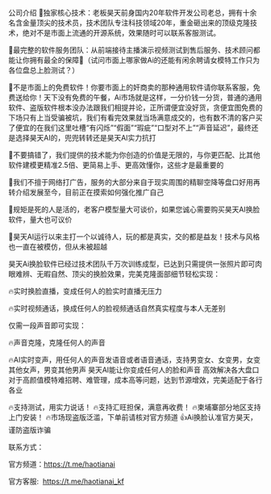 公司介绍
📼独家核心技术：老板昊天前身国内20年软件开发公司老总，拥有十余名含金量顶尖的技术员，技术团队专注科技领域20年，重金砸出来的顶级克隆技术，绝对不是市面上流通的开源系统，效果随时可以联系客服测试。

📼最完整的软件服务团队：从前端接待主播演示视频测试到售后服务、技术顾问都能让你拥有最全的保障🌊（试问市面上哪家做Ai的还能有闲余聘请女模特工作只为各位盘总上脸测试？）

📼不是市面上的免费软件！你要市面上的奸商卖的那种通用软件请你联系客服，免费送给你！天下没有免费的午餐，Ai市场就是这样，一分价钱一分货，普通的通用软件、盗版软件根本没办法跟我们相提并论，正所谓便宜没好货，贪便宜图免费的下场只有上当受骗被坑，我们有看完效果就当场满意成交的，也有数不清的客户买了便宜的在我们这里吐槽“有闪烁”“假面”“瑕疵”“口型对不上”“声音延迟”，最终还是选择昊天AI的，兜兜转转还是昊天AI实力抗打

📼不要搞错了，我们提供的技术能为你创造的价值是无限的，与你更匹配、比其他软件建模更精准2.5倍、更简易上手、更高效懂你，这些才是最重要的

📼我们不擅于网络打广告，服务的大部分来自于现实周围的精聊空降等盘口好用再转介绍发展至今，目前正在摸索如何强化推广自己

📼规矩是死的人是活的，老客户模型量大可谈价，如果您诚心需要购买昊天AI换脸软件，量大也可议价

📼昊天AI运行以来主打一个以诚待人，玩的都是真实，交的都是益友！技术与风格也一直在被模仿，但从未被超越

昊天Ai换脸软件已经过技术团队千万次训练成型，已达到只需提供一张照片即可肉眼难辨、无暇自然、顶尖的换脸效果，完美克隆面部细节轻松实现：

🔥实时换脸直播，变成任何人的脸实时直播无压力

🔥实时视频通话，换成任何人的脸视频通话自然真实程度与本人无差别

仅需一段声音即可实现：

🔥声音克隆，克隆任何人的声音

🔥AI实时变声，用任何人的声音发语音或者语音通话，支持男变女、女变男，女变其他女声，男变其他男声
昊天AI能让你变成任何人的脸和声音
高效解决各大盘口对于高颜值模特难招聘、难管理，成本高等问题，达到节源增效，完美适配于各行各业

🔥支持测试，用实力说话！
🔥支持汇旺担保，满意再收费！
🔥柬埔寨部分地区支持上门安装！
🔥市场现盗版泛滥，下单前请核对官方频道
👍Ai换脸认准官方昊天，谨防盗版诈骗

联系方式：

官方频道：https://t.me/haotianai

官方客服:  https://t.me/haotianai_kf


